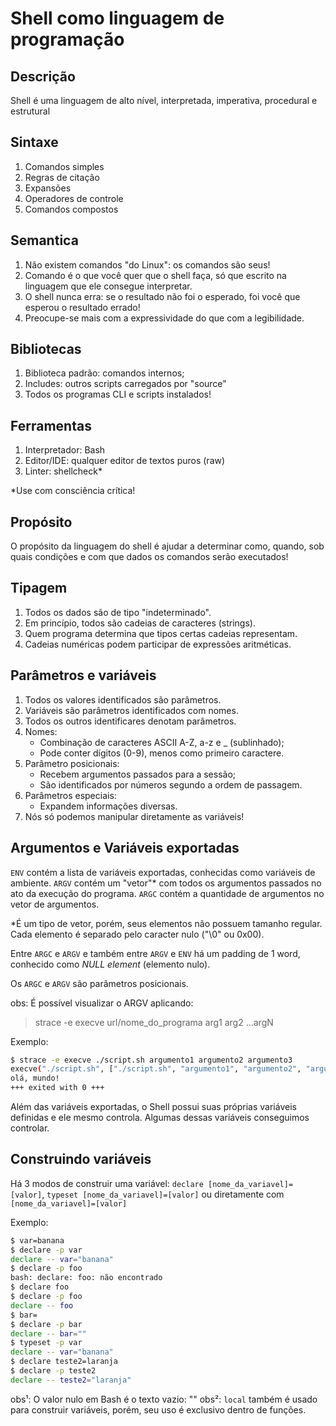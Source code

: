 # Shell como linguagem de programação

## Descrição

Shell é uma linguagem de alto nível, interpretada, imperativa, procedural e estrutural

## Sintaxe

1. Comandos simples
2. Regras de citação
3. Expansões
4. Operadores de controle
5. Comandos compostos

## Semantica

1. Não existem comandos "do Linux": os comandos são seus!
2. Comando é o que você quer que o shell faça, só que escrito na linguagem que ele consegue interpretar.
3. O shell nunca erra: se o resultado não foi o esperado, foi você que esperou o resultado errado!
4. Preocupe-se mais com a expressividade do que com a legibilidade.

## Bibliotecas

1. Biblioteca padrão: comandos internos;
2. Includes: outros scripts carregados por "source"
3. Todos os programas CLI e scripts instalados!

## Ferramentas

1. Interpretador: Bash
2. Editor/IDE: qualquer editor de textos puros (raw)
3. Linter: shellcheck*

*Use com consciência crítica!

## Propósito

O propósito da linguagem do shell é ajudar a determinar como, quando, sob quais condições e com que dados os comandos serão executados!

## Tipagem

1. Todos os dados são de tipo "indeterminado".
2. Em princípio, todos são cadeias de caracteres (strings).
3. Quem programa determina que tipos certas cadeias representam.
4. Cadeias numéricas podem participar de expressões aritméticas.

## Parâmetros e variáveis

1. Todos os valores identificados são parâmetros.
2. Variáveis são parâmetros identificados com nomes.
3. Todos os outros identificares denotam parâmetros.
4. Nomes:
    - Combinação de caracteres ASCII A-Z, a-z e _ (sublinhado);
    - Pode conter dígitos (0-9), menos como primeiro caractere.
5. Parâmetro posicionais:
    - Recebem argumentos passados para a sessão;
    - São identificados por números segundo a ordem de passagem.
6. Parâmetros especiais:
    - Expandem informações diversas.
7. Nós só podemos manipular diretamente as variáveis!

## Argumentos e Variáveis exportadas

`ENV` contém a lista de variáveis exportadas, conhecidas como variáveis de ambiente.
`ARGV` contém um "vetor"* com todos os argumentos passados no ato da execução do programa.
`ARGC` contém a quantidade de argumentos no vetor de argumentos.

*É um tipo de vetor, porém, seus elementos não possuem tamanho regular. Cada elemento é separado pelo caracter nulo ("\0" ou 0x00).

Entre `ARGC` e `ARGV` e também entre `ARGV` e `ENV` há um padding de 1 word, conhecido como _NULL element_ (elemento nulo).

Os `ARGC` e `ARGV` são parâmetros posicionais.

obs: É possível visualizar o ARGV aplicando:
>   strace -e execve url/nome_do_programa arg1 arg2 ...argN

Exemplo:
```bash
$ strace -e execve ./script.sh argumento1 argumento2 argumento3
execve("./script.sh", ["./script.sh", "argumento1", "argumento2", "argumento3"], 0x7ffc6a529198 /* 60 vars */) = 0
olá, mundo!
+++ exited with 0 +++
```

Além das variáveis exportadas, o Shell possui suas próprias variáveis definidas e ele mesmo controla. Algumas dessas variáveis conseguimos controlar.

## Construindo variáveis

Há 3 modos de construir uma variável: `declare [nome_da_variavel]=[valor]`, `typeset [nome_da_variavel]=[valor]` ou diretamente com `[nome_da_variavel]=[valor]`

Exemplo:
```bash
$ var=banana
$ declare -p var
declare -- var="banana"
$ declare -p foo
bash: declare: foo: não encontrado
$ declare foo
$ declare -p foo
declare -- foo
$ bar=
$ declare -p bar
declare -- bar=""
$ typeset -p var
declare -- var="banana"
$ declare teste2=laranja
$ declare -p teste2
declare -- teste2="laranja"
```

obs¹: O valor nulo em Bash é o texto vazio: ""
obs²: `local` também é usado para construir variáveis, porém, seu uso é exclusivo dentro de funções.

